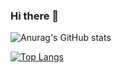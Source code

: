 ### Hi there 👋

![Anurag's GitHub stats](https://github-readme-stats.vercel.app/api?username=Japenner&count_private=true&show_icons=true&theme=dark)

[![Top Langs](https://github-readme-stats.vercel.app/api/top-langs/?username=Japenner&count_private=true&layout=compact&theme=dark)](https://github.com/anuraghazra/github-readme-stats)

